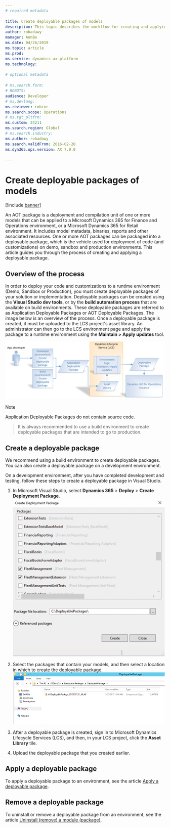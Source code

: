 ```yaml
---
# required metadata

title: Create deployable packages of models
description: This topic describes the workflow for creating and applying a deployable package.
author: robadawy
manager: AnnBe
ms.date: 04/26/2019
ms.topic: article
ms.prod: 
ms.service: dynamics-ax-platform
ms.technology: 

# optional metadata

# ms.search.form: 
# ROBOTS: 
audience: Developer
# ms.devlang: 
ms.reviewer: robinr
ms.search.scope: Operations
# ms.tgt_pltfrm: 
ms.custom: 24211
ms.search.region: Global
# ms.search.industry: 
ms.author: robadawy
ms.search.validFrom: 2016-02-28
ms.dyn365.ops.version: AX 7.0.0

---
```


# Create deployable packages of models

[!include [banner](../includes/banner.md)]

An AOT package is a deployment and compilation unit of one or more models that can be applied to a Microsoft Dynamics 365 for Finance and Operations environment, or a Microsoft Dynamics 365 for Retail environment. It includes model metadata, binaries, reports and other associated resources. One or more AOT packages can be packaged into a deployable package, which is the vehicle used for deployment of code (and customizations) on demo, sandbox and production environments. This article guides you through the process of creating and applying a deployable package. 

## Overview of the process

In order to deploy your code and customizations to a runtime environment (Demo, Sandbox or Production), you must create deployable packages of your solution or implementation. Deployable packages can be created using the **Visual Studio dev tools**, or by the **build automation process** that are available on build environments. These deployable packages are referred to as Application Deployable Packages or AOT Deployable Packages. The image below is an overview of the process. Once a deployable package is created, it must be uploaded to the LCS project's asset library. An administrator can then go to the LCS environment page and apply the package to a runtime environment using the **Maintain &gt; Apply updates** tool. 

![Create and apply a deployment package](./media/createandapplydeployablepackage.png)

> [!NOTE]
> Application Deployable Packages do not contain source code.

> It is always recommended to use a build environment to create deployable packages that are intended to go to production.

## Create a deployable package
We recommend using a build environment to create deployable packages. You can also create a deployable package on a development environment. 

On a development environment, after you have completed development and testing, follow these steps to create a deployable package in Visual Studio.

1.  In Microsoft Visual Studio, select **Dynamics 365** &gt; **Deploy** &gt; **Create Deployment Package**.
![Create deployment package](./media/createdeploymentpackage-986x1024.png)

2.  Select the packages that contain your models, and then select a location in which to create the deployable package. 
![Select a location](./media/pack4.png)

3.  After a deployable package is created, sign in to Microsoft Dynamics Lifecycle Services (LCS), and then, in your LCS project, click the **Asset Library** tile.

4.  Upload the deployable package that you created earlier.

## Apply a deployable package
To apply a deployable package to an environment, see the article [Apply a deployable package](apply-deployable-package-system.md).

## Remove a deployable package
To uninstall or remove a deployable package from an environment, see the article [Uninstall (remove) a module (package)](uninstall-deployable-package.md).
